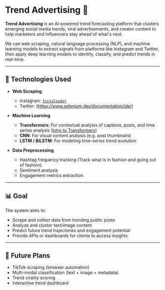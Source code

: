 # Trend Advertising 🚀

**Trend Advertising** is an AI-powered trend forecasting platform that clusters emerging social media trends, viral advertisements, and creator content to help marketers and influencers stay ahead of what's next.

We use web scraping, natural language processing (NLP), and machine learning models to extract signals from platforms like Instagram and Twitter, then apply deep learning models to identify, classify, and predict trends in real-time.

---

## 🔧 Technologies Used

- **Web Scraping**
  - Instagram: [`Instaloader`](https://instaloader.github.io/)
  - Twitter: (<https://www.selenium.dev/documentation/ide/>)

- **Machine Learning**
  - **Transformers**: For contextual analysis of captions, posts, and time series analysis ([Intro to Transformers](https://www.youtube.com/watch?v=wjZofJX0v4M))
  - **CNN**: For visual content analysis (e.g. post thumbnails)
  - **LSTM / BiLSTM**: For modeling time-series trend evolution

- **Data Preprocessing**
  - Hashtag frequency tracking (Track what is in fashion and going out of fashion)
  - Sentiment analysis
  - Engagement metrics extraction

---

## 📊 Goal

The system aims to:
- Scrape and collect data from trending public posts
- Analyze and cluster text/image content
- Predict future trend trajectories and engagement potential
- Provide APIs or dashboards for clients to access insights

---

## 🚀 Future Plans

- TikTok scraping (browser automation)
- Multi-modal classification (text + image + metadata)
- Trend virality scoring
- Interactive trend dashboard
